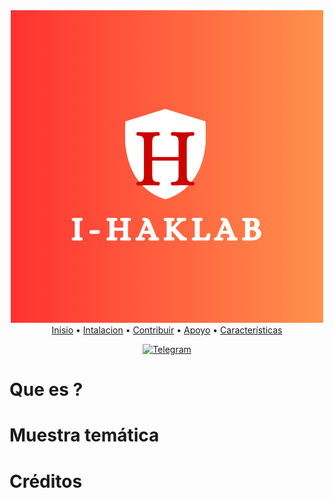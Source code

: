<div align="center">
<img 
  src="/.imagenes/I-haklab.png" 
  alt="Logo de I-haklab"/> 
</div>

<div align="center">
        <a href="https://victorh028.github.io/i-Haklab/#">Inisio</a>
  <span> • </span>
            <a href="https://victorh028.github.io/i-Haklab/install">Intalacion</a>
  <span> • </span>
               <a href="">Contribuir</a>
  <span> • </span>
        <a href="">Apoyo</a>
  <span> • </span>
        <a href="">Características</a>
  <p></p>
</div> 

<div align="center">

[![Telegram](https://img.shields.io/badge/Telegram-blue.svg?style=flat-square&logo=Telegram&logoColor=white)](https://t.me/Ivam3by_Cinderella)

  </div>

# Que es ?


# Muestra temática



# Créditos 
